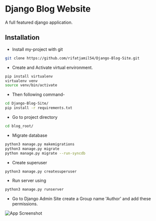 
# Django Blog Website

A full featured django application.


## Installation

* Install my-project with git

```bash
git clone https://github.com/rifatjamil54/Django-Blog-Site.git
```

* Create and Activate virtual environment.

```bash
pip install virtualenv
virtualenv venv 
source venv/bin/activate
```

* Then following command-

```bash
cd Django-Blog-Site/
pip install -r requirements.txt
```
* Go to project directory

```bash
cd blog_root/
```

* Migrate database

```bash
python3 manage.py makemigrations
python3 manage.py migrate
python manage.py migrate --run-syncdb
```
* Create superuser

```bash
python3 manage.py createsuperuser
```

* Run server using
```bash
python3 manage.py runserver
```

* Go to Django Admin Site create a Group name 'Author' and add these permissions.

![App Screenshot](https://github.com/rifatjamil54/Django-Blog-Site/blob/main/Screenshot%20from%202023-01-27%2012-50-59.png)



